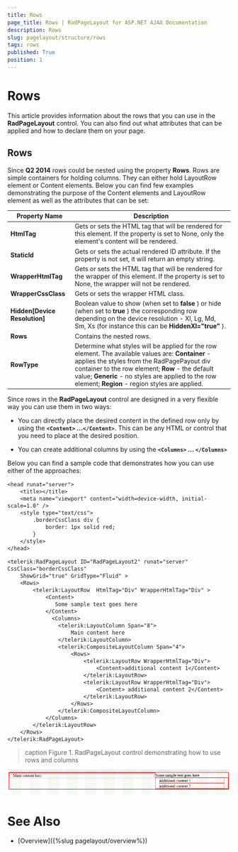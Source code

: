 ```yaml
---
title: Rows
page_title: Rows | RadPageLayout for ASP.NET AJAX Documentation
description: Rows
slug: pagelayout/structure/rows
tags: rows
published: True
position: 1
---
```


# Rows



This article provides information about the rows that you can use in the **RadPageLayout** control. You can also find out what attributes that can be applied and how to declare them on your page.

## Rows

Since **Q2 2014** rows could be nested using the property **Rows**. Rows are simple containers for holding columns. They can either hold LayoutRow element or Content elements. Below you can find few examples demonstrating the purpose of the Content elements and LayoutRow element as well as the attributes that can be set:


| Property Name | Description |
| ------ | ------ |
| **HtmlTag** |Gets or sets the HTML tag that will be rendered for this element. If the property is set to None, only the element's content will be rendered.|
| **StaticId** |Gets or sets the actual rendered ID attribute. If the property is not set, it will return an empty string.|
| **WrapperHtmlTag** |Gets or sets the HTML tag that will be rendered for the wrapper of this element. If the property is set to None, the wrapper will not be rendered.|
| **WrapperCssClass** |Gets or sets the wrapper HTML class.|
| **Hidden[Device Resolution]** |Boolean value to show (when set to **false** ) or hide (when set to **true** ) the corresponding row depending on the device resolution - Xl, Lg, Md, Sm, Xs (for instance this can be **HiddenXl="true"** ).|
| **Rows** |Contains the nested rows.|
| **RowType** |Determine what styles will be applied for the row element. The available values are: **Container** - applies the styles from the RadPagePayout div container to the row element; **Row** - the default value; **Generic** - no styles are applied to the row element; **Region** - region styles are applied.|

Since rows in the **RadPageLayout** control are designed in a very flexible way you can use them in two ways:

* You can directly place the desired content in the defined row only by using the **`<Content>` ...`</Content>`**. This can be any HTML or control that you need to place at the desired position.

* You can create additional columns by using the **`<Columns>` ... `</Columns>`**

Below you can find a sample code that demonstrates how you can use either of the approaches:

````ASPNET
<head runat="server">
    <title></title>
    <meta name="viewport" content="width=device-width, initial-scale=1.0" />
    <style type="text/css">
        .borderCssClass div {
            border: 1px solid red;
        }
    </style>
</head>
````



````ASPNET	            
<telerik:RadPageLayout ID="RadPageLayout2" runat="server" CssClass="borderCssClass"
    ShowGrid="true" GridType="Fluid" >
    <Rows>
        <telerik:LayoutRow  HtmlTag="Div" WrapperHtmlTag="Div" >
            <Content>
               Some sample text goes here
            </Content>
              <Columns>
                <telerik:LayoutColumn Span="8">
                    Main content here
                </telerik:LayoutColumn>
                <telerik:CompositeLayoutColumn Span="4">
                    <Rows>
                        <telerik:LayoutRow WrapperHtmlTag="Div">                                  
                            <Content>additional content 1</Content>
                        </telerik:LayoutRow>
                        <telerik:LayoutRow WrapperHtmlTag="Div">
                            <Content> additional content 2</Content>
                        </telerik:LayoutRow>
                    </Rows>
                </telerik:CompositeLayoutColumn>
            </Columns>
        </telerik:LayoutRow>
    </Rows>
</telerik:RadPageLayout>
````


>caption Figure 1. RadPageLayout control demonstrating how to use rows and columns

![page-layout-structure-row](images/page-layout-structure-row.png)

# See Also

 * [Overview]({%slug pagelayout/overview%})
